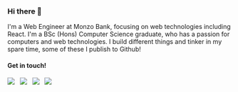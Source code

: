 ### Hi there 👋

I'm a Web Engineer at Monzo Bank, focusing on web technologies including React. I'm a BSc (Hons) Computer Science graduate, who has a passion for computers and web technologies. I build different things and tinker in my spare time, some of these I publish to Github!

#### Get in touch!
<a href="https://www.linkedin.com/in/stuartajd/"><img src="https://img.shields.io/badge/LinkedIn-/in/stuartajd-informational?style=flat-square&logo=linkedin"></a>&nbsp;&nbsp;
<a href="https://twitter.com/stuartd_"><img src="https://img.shields.io/badge/Twitter-@stuartd__-blue?style=flat-square&logo=twitter"></a>&nbsp;&nbsp;
<a href="mailto:me@stuartd.co.uk"><img src="https://img.shields.io/badge/Email-me@stuartd.co.uk-critical?style=flat-square"></a>&nbsp;&nbsp;
<a href="https://www.stuartd.co.uk"><img src="https://img.shields.io/badge/Web-www.stuartd.co.uk-blueviolet?style=flat-square"></a>
